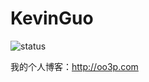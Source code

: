 # KevinGuo
![status](https://api.travis-ci.org/chinakevinguo/chinakevinguo.github.io.svg?branch=master)


我的个人博客：<http://oo3p.com>
